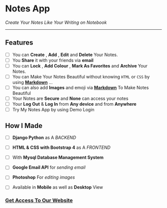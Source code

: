 # Notes App
_Create Your Notes Like Your Writing on Notebook_
***
## Features

- [ ]  You can  **Create** , **Add**  ,  **Edit**  and **Delete**  Your Notes.
- [ ]  You **Share** it with your friends via **email**
- [ ]  You can **Lock**  ,  **Add Colour** , **Mark As Favorites**  and **Archive** Your Notes.
- [ ] You can Make Your Notes Beautiful  without knowing `HTML` or `CSS` by using [**Markdown**](https://guides.github.com/features/mastering-markdown/) ...
- [ ] You can also add **Images** and emoji via [**Markdown**](https://guides.github.com/features/mastering-markdown/) To Make Notes Beautiful
- [ ] Your Notes are **Secure** and **None** can access your notes 
- [ ]  Your **Log Out** & **Log In** from **Any device** and from **Anywhere**
- [ ] Try My Notes App by using Demo Login

## How I Made
- [ ] **Django Python** as A _BACKEND_ 

- [ ] **HTML & CSS with Bootstrap 4** as A _FRONTEND_

- [ ] With **Mysql Database Management System**

- [ ] **Google Email API** for _sending email_

- [ ] **Photoshop** For _editing images_


- [ ] Available in **Mobile** as well as **Desktop** View

### [Get Access To Our Website](http://abhishekcomputerservices.pythonanywhere.com/)
​


